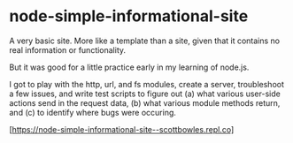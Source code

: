 # node-simple-informational-site

A very basic site. More like a template than a site, given that it contains no real information or functionality.

But it was good for a little practice early in my learning of node.js. 

I got to play with the http, url, and fs modules, create a server, troubleshoot a few issues, and write test scripts to figure out (a) what various user-side actions send in the request data, (b) what various module methods return, and (c) to identify where bugs were occuring.

[https://node-simple-informational-site--scottbowles.repl.co]

